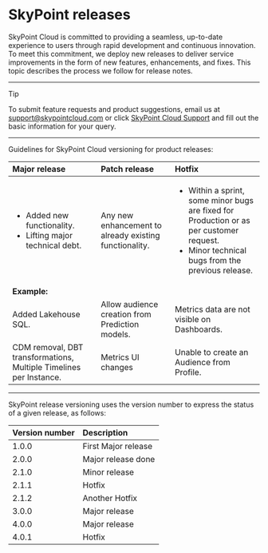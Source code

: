 # SkyPoint releases

SkyPoint Cloud is committed to providing a seamless, up-to-date experience to users through rapid development and continuous innovation. To meet this commitment, we deploy new releases to deliver service improvements in the form of new features, enhancements, and fixes. This topic describes the process we follow for release notes.  

---

> [!TIP]  
> To submit feature requests and product suggestions, email us at support@skypointcloud.com or click [SkyPoint Cloud Support](https://skypointcloud.com/customer-support/) and fill out the basic information for your query.  

---

Guidelines for SkyPoint Cloud versioning for product releases:


|Major release|Patch release|Hotfix|
| :- | :- | :- |
|<ul><li>Added new functionality.</li><li>Lifting major technical debt.</li></ul>|Any new enhancement to already existing functionality. |<ul><li>Within a sprint, some minor bugs are fixed for Production or as per customer request.</li><li>Minor technical bugs from the previous release.</li></ul>|
|**Example:**|
|Added Lakehouse SQL.|Allow audience creation from Prediction models.|Metrics data are not visible on Dashboards.|
|CDM removal, DBT transformations, Multiple Timelines per Instance.|Metrics UI changes|Unable to create an Audience from Profile.|  
  
---

SkyPoint release versioning uses the version number to express the status of a given release, as follows:

|Version number|Description|
| :- | :- |  
|1.0.0|First Major release|
|2.0.0|Major release done|
|2.1.0|Minor release|
|2.1.1|Hotfix|
|2.1.2|Another Hotfix|
|3.0.0|Major release|
|4.0.0|Major release|
|4.0.1|Hotfix|
